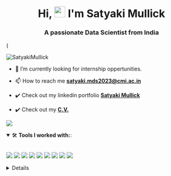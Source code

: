 <h1 align="center">Hi, <img src="https://raw.githubusercontent.com/aemmadi/aemmadi/master/wave.gif" width="29"> I'm Satyaki Mullick</h1> 
<!-- <h1 align="center">Hi folks!:wave: I'm Soumyadip Ghorai</h1> -->
<h3 align="center">A passionate Data Scientist from India</h3>

(<p align="left"> <img src="https://komarev.com/ghpvc/?username=satyaki-02&label=Profile%20views&color=0e75b6&style=flat" alt="SatyakiMullick"/> </p>
<p>

- 🔭 I’m currently looking for internship oppertunities. 

- 📫 How to reach me **satyaki.mds2023@cmi.ac.in**

 - ✔️ Check out my linkedin portfolio **<a href = 'https://www.linkedin.com/in/satyaki-mullick-profile/' target = 'blank'>Satyaki Mullick</a>**

 - ✔️ Check out my  **<a href = 'https://drive.google.com/file/d/1kDZ7O54Iw7N_qhetIUEhYYpmUL62NU1m/view?usp=drive_link' target = 'blank'>C.V.</a>**

![](https://i.imgur.com/waxVImv.png)

<details open>
    <summary>🛠 <b> Tools I worked with:</b>:</summary>
    <br>
    <p align="left">
        <img src="https://img.shields.io/badge/Python-306998?style=for-the-badge&logo=python&logoColor=white">
        <img src="https://img.shields.io/badge/sql-%23339933.svg?&style=for-the-badge&logo=mysql&logoColor=white">
    <!--     <img src="https://img.shields.io/badge/git-%23F05033.svg?style=for-the-badge&logo=git&logoColor=white"> -->
        <img src="https://img.shields.io/badge/scikit--learn-%23F7931E.svg?style=for-the-badge&logo=scikit-learn&logoColor=white">
        <img src="https://img.shields.io/badge/Pandas-2C2D72?style=for-the-badge&logo=pandas&logoColor=white">
        <img src="https://img.shields.io/badge/Numpy-777BB4?style=for-the-badge&logo=numpy&logoColor=white">
        <img src="https://img.shields.io/badge/VSCode-0078D4?style=for-the-badge&logo=visual%20studio%20code&logoColor=white">
        <img src="https://img.shields.io/badge/R-206928?style=for-the-badge&logo=R&logoColor=white">
        <img src="https://img.shields.io/badge/R-206928?style=for-the-badge&logo=R&logoColor=white">
        <img src="https://img.shields.io/badge/R--shiny-037ffc?style=for-the-badge&logo=R-shiny&logoColor=white">
<details close> 

<!--
**satyaki-02/satyaki-02** is a ✨ _special_ ✨ repository because its `README.md` (this file) appears on your GitHub profile.

Here are some ideas to get you started:

- 🔭 I’m currently working on ...
- 🌱 I’m currently learning ...
- 👯 I’m looking to collaborate on ...
- 🤔 I’m looking for help with ...
- 💬 Ask me about ...
- 📫 How to reach me: ...
- 😄 Pronouns: ...
- ⚡ Fun fact: ...
-->
